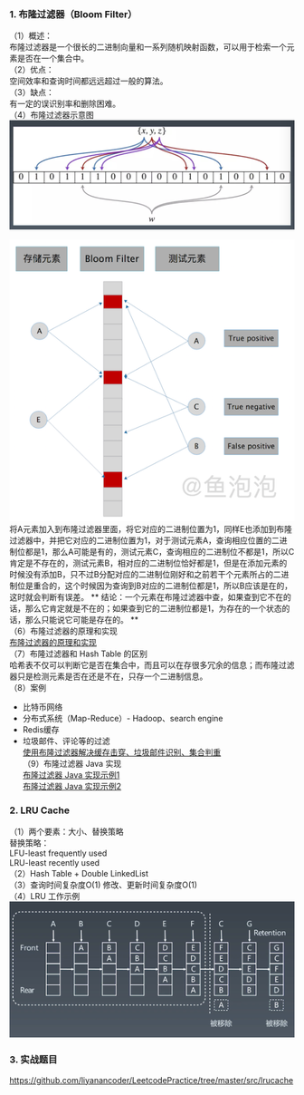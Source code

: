 ### 1. 布隆过滤器（Bloom Filter）
（1）概述：  
布隆过滤器是一个很长的二进制向量和一系列随机映射函数，可以用于检索一个元素是否在一个集合中。  
（2）优点：  
空间效率和查询时间都远远超过一般的算法。  
（3）缺点：  
有一定的误识别率和删除困难。  
（4）布隆过滤器示意图  
![布隆过滤器示意图](https://github.com/liyanancoder/Android-Notes/blob/master/assets/布隆过滤器示意图.png) 

![布隆过滤器示例2](https://github.com/liyanancoder/Android-Notes/blob/master/assets/布隆过滤器示例2.png) 
将A元素加入到布隆过滤器里面，将它对应的二进制位置为1，同样E也添加到布隆过滤器中，并把它对应的二进制位置为1，对于测试元素A，查询相应位置的二进制位都是1，那么A可能是有的，测试元素C，查询相应的二进制位不都是1，所以C肯定是不存在的，测试元素B，相对应的二进制位恰好都是1，但是在添加元素的时候没有添加B，只不过B分配对应的二进制位刚好和之前若干个元素所占的二进制位是重合的，这个时候因为查询到B对应的二进制位都是1，所以B应该是在的，这时就会判断有误差。
** 结论：一个元素在布隆过滤器中查，如果查到它不在的话，那么它肯定就是不在的；如果查到它的二进制位都是1，为存在的一个状态的话，那么只能说它可能是存在的。 **  
（6）布隆过滤器的原理和实现  
[布隆过滤器的原理和实现](https://www.cnblogs.com/cpselvis/p/6265825.html)  
（7）布隆过滤器和 Hash Table 的区别  
哈希表不仅可以判断它是否在集合中，而且可以在存很多冗余的信息；而布隆过滤器只是检测元素是否在还是不在，只存一个二进制信息。  
（8）案例  
- 比特币网络
- 分布式系统（Map-Reduce）- Hadoop、search engine
- Redis缓存
- 垃圾邮件、评论等的过滤  
[使用布隆过滤器解决缓存击穿、垃圾邮件识别、集合判重](https://blog.csdn.net/tianyaleixiaowu/article/details/74721877使用布隆过滤器解决缓存击穿、垃圾邮件识别、集合判重)  
（9）布隆过滤器 Java 实现  
[布隆过滤器 Java 实现示例1](https://github.com/lovasoa/bloomfilter/blob/master/src/main/java/BloomFilter.java)  
[布隆过滤器 Java 实现示例2](https://github.com/Baqend/Orestes-Bloomfilter)   
### 2. LRU Cache
（1）两个要素：大小、替换策略  
替换策略：  
LFU-least frequently used  
LRU-least recently used  
（2）Hash Table + Double LinkedList  
（3）查询时间复杂度O(1) 修改、更新时间复杂度O(1)  
（4）LRU 工作示例  
![LRUCache工作示例](https://github.com/liyanancoder/Android-Notes/blob/master/assets/LRUCache工作示例.png)
### 3. 实战题目  
https://github.com/liyanancoder/LeetcodePractice/tree/master/src/lrucache
